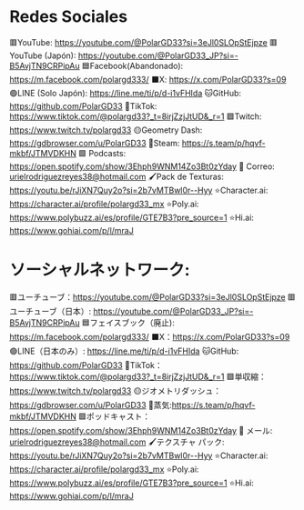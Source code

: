 # Redes Sociales
🟥YouTube: https://youtube.com/@PolarGD33?si=3eJl0SLOpStEjpze
🟥YouTube (Japón): https://youtube.com/@PolarGD33_JP?si=-B5AvjTN9CRPipAu
🟦Facebook(Abandonado): https://m.facebook.com/polargd333/
⬛X: https://x.com/PolarGD33?s=09
🟢LINE (Solo Japón): https://line.me/ti/p/d-i1vFHIda
🐱GitHub: https://github.com/PolarGD33
🎵TikTok: https://www.tiktok.com/@polargd33?_t=8irjZzjJtUD&_r=1
🟪Twitch: https://www.twitch.tv/polargd33
🟡Geometry Dash: https://gdbrowser.com/u/PolarGD33
🔷️Steam: https://s.team/p/hqvf-mkbf/JTMVDKHN
🟩 Podcasts: https://open.spotify.com/show/3Ehph9WNM14Zo3Bt0zYday
📧 Correo: urielrodriguezreyes38@hotmail.com
🖌Pack de Texturas: https://youtu.be/rJiXN7Quy2o?si=2b7vMTBwl0r--Hyy
⭐️Character.ai: https://character.ai/profile/polargd33_mx
⭐️Poly.ai: https://www.polybuzz.ai/es/profile/GTE7B3?pre_source=1
⭐️Hi.ai: https://www.gohiai.com/p/l/mraJ

# ソーシャルネットワーク:
🟥ユーチューブ：https://youtube.com/@PolarGD33?si=3eJl0SLOpStEjpze
🟥ユーチューブ（日本）: https://youtube.com/@PolarGD33_JP?si=-B5AvjTN9CRPipAu
🟦フェイスブック（廃止): https://m.facebook.com/polargd333/
⬛X：https://x.com/PolarGD33?s=09
🟢LINE（日本のみ）: https://line.me/ti/p/d-i1vFHIda
🐱GitHub: https://github.com/PolarGD33
🎵TikTok：https://www.tiktok.com/@polargd33?_t=8irjZzjJtUD&_r=1
🟪単収縮：https://www.twitch.tv/polargd33
🟡ジオメトリダッシュ：https://gdbrowser.com/u/PolarGD33
🔵蒸気:https://s.team/p/hqvf-mkbf/JTMVDKHN
🟩ポッドキャスト：https://open.spotify.com/show/3Ehph9WNM14Zo3Bt0zYday
📧 メール: urielrodriguezreyes38@hotmail.com
🖌テクスチャ パック: https://youtu.be/rJiXN7Quy2o?si=2b7vMTBwl0r--Hyy
⭐️Character.ai: https://character.ai/profile/polargd33_mx
⭐️Poly.ai: https://www.polybuzz.ai/es/profile/GTE7B3?pre_source=1
⭐️Hi.ai: https://www.gohiai.com/p/l/mraJ
